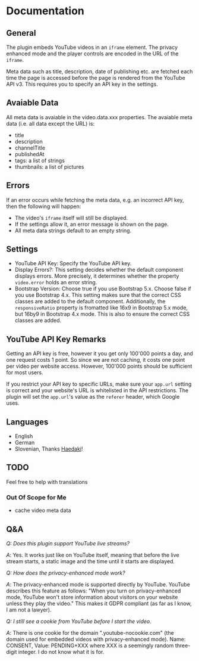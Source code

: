 # Documentation

## General

The plugin embeds YouTube videos in an `iframe` element. The privacy enhanced mode and the player controls are encoded in the URL of the `iframe`.

Meta data such as title, description, date of publishing etc. are fetched each time the page is accessed before the page is rendered from the YouTube API v3. This requires you to specify an API key in the settings.

## Avaiable Data

All meta data is avaiable in the video.data.xxx properties. The avaiable meta data (i.e. all data except the URL) is:

- title
- description
- channelTitle
- publishedAt
- tags: a list of strings
- thumbnails: a list of pictures

## Errors

If an error occurs while fetching the meta data, e.g. an incorrect API key, then the following will happen:

- The video's `iframe` itself will still be displayed.
- If the settings allow it, an error message is shown on the page.
- All meta data strings default to an empty string.

## Settings

- YouTube API Key: Specify the YouTube API key.
- Display Errors?: This setting decides whether the default component displays errors. More precisely, it determines whether the property `video.error` holds an error string.
- Bootstrap Version: Choose true if you use Bootstrap 5.x. Choose false if you use Bootstrap 4.x. This setting makes sure that the correct CSS classes are added to the default component. Additionally, the `responsiveRatio` property is fromatted like 16x9 in Bootstrap 5.x mode, but 16by9 in Bootstrap 4.x mode. This is also to ensure the correct CSS classes are added.

## YouTube API Key Remarks

Getting an API key is free, however it you get only 100'000 points a day, and one request costs 1 point. So since we are not caching, it costs one point per video per website access. However, 100'000 points should be sufficient for most users.

If you restrict your API key to specific URLs, make sure your `app.url` setting is correct and your website's URL is whitelisted in the API restrictions. The plugin will set the `app.url`'s value as the `referer` header, which Google uses.

## Languages

- English
- German
- Slovenian, Thanks [Haedaki](https://github.com/Haedaki)!

## TODO

Feel free to help with translations

### Out Of Scope for Me

- cache video meta data

## Q&A

_Q: Does this plugin support YouTube live streams?_

_A_: Yes. It works just like on YouTube itself, meaning that before the live stream starts, a static image and the time until it starts are displayed.

_Q: How does the privacy-enhanced mode work?_

_A_: The privacy-enhanced mode is supported directly by YouTube. YouTube describes this feature as follows: "When you turn on privacy-enhanced mode, YouTube won't store information about visitors on your website unless they play the video." This makes it GDPR compliant (as far as I know, I am not a lawyer).

_Q: I still see a cookie from YouTube before I start the video._

_A_: There is one cookie for the domain ".youtube-nocookie.com" (the domain used for embedded videos with privacy-enhanced mode). Name: CONSENT, Value: PENDING+XXX where XXX is a seemingly random three-digit integer. I do not know what it is for.
